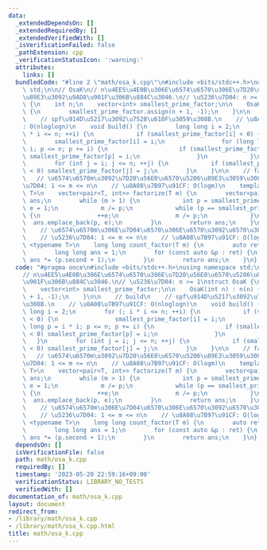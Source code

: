 ```yaml
---
data:
  _extendedDependsOn: []
  _extendedRequiredBy: []
  _extendedVerifiedWith: []
  _isVerificationFailed: false
  _pathExtension: cpp
  _verificationStatusIcon: ':warning:'
  attributes:
    links: []
  bundledCode: "#line 2 \"math/osa_k.cpp\"\n#include <bits/stdc++.h>\nusing namespace\
    \ std;\n\n// OsaK\n// n\u4EE5\u4E0B\u306E\u6574\u6570\u306E\u7D20\u56E0\u6570\u5206\
    \u89E3\u3092\u9AD8\u901F\u306B\u884C\u3046.\n// \u5236\u7D04: n >= 1\nstruct OsaK\
    \ {\n    int n;\n    vector<int> smallest_prime_factor;\n\n    OsaK(int n) : n(n)\
    \ {\n        smallest_prime_factor.assign(n + 1, -1);\n    }\n\n    // build\n\
    \    // spf\u914D\u5217\u3092\u7528\u610F\u3059\u308B.\n    // \u8A08\u7B97\u91CF\
    : O(nloglogn)\n    void build() {\n        long long i = 2;\n        for (; i\
    \ * i <= n; ++i) {\n            if (smallest_prime_factor[i] < 0) {\n        \
    \        smallest_prime_factor[i] = i;\n                for (long long p = i *\
    \ i; p <= n; p += i) {\n                    if (smallest_prime_factor[p] < 0)\
    \ smallest_prime_factor[p] = i;\n                }\n            }\n        }\n\
    \        for (int j = i; j <= n; ++j) {\n            if (smallest_prime_factor[j]\
    \ < 0) smallest_prime_factor[j] = j;\n        }\n    }\n\n    // factorize\n \
    \   // \u6574\u6570m\u3092\u7D20\u56E0\u6570\u5206\u89E3\u3059\u308B\n    // \u5236\
    \u7D04: 1 <= m <= n\n    // \u8A08\u7B97\u91CF: O(logm)\n    template <typename\
    \ T>\n    vector<pair<T, int>> factorize(T m) {\n        vector<pair<T, int>>\
    \ ans;\n        while (m > 1) {\n            int p = smallest_prime_factor[m],\
    \ e = 1;\n            m /= p;\n            while (p == smallest_prime_factor[m])\
    \ {\n                ++e;\n                m /= p;\n            }\n          \
    \  ans.emplace_back(p, e);\n        }\n        return ans;\n    }\n\n    // count_factor\n\
    \    // \u6574\u6570m\u306E\u7D04\u6570\u306E\u6570\u3092\u6570\u3048\u308B.\n\
    \    // \u5236\u7D04: 1 <= m <= n\n    // \u8A08\u7B97\u91CF: O(logm)\n    template\
    \ <typename T>\n    long long count_factor(T m) {\n        auto ret      = factorize(m);\n\
    \        long long ans = 1;\n        for (const auto &p : ret) {\n           \
    \ ans *= (p.second + 1);\n        }\n        return ans;\n    }\n};\n"
  code: "#pragma once\n#include <bits/stdc++.h>\nusing namespace std;\n\n// OsaK\n\
    // n\u4EE5\u4E0B\u306E\u6574\u6570\u306E\u7D20\u56E0\u6570\u5206\u89E3\u3092\u9AD8\
    \u901F\u306B\u884C\u3046.\n// \u5236\u7D04: n >= 1\nstruct OsaK {\n    int n;\n\
    \    vector<int> smallest_prime_factor;\n\n    OsaK(int n) : n(n) {\n        smallest_prime_factor.assign(n\
    \ + 1, -1);\n    }\n\n    // build\n    // spf\u914D\u5217\u3092\u7528\u610F\u3059\
    \u308B.\n    // \u8A08\u7B97\u91CF: O(nloglogn)\n    void build() {\n        long\
    \ long i = 2;\n        for (; i * i <= n; ++i) {\n            if (smallest_prime_factor[i]\
    \ < 0) {\n                smallest_prime_factor[i] = i;\n                for (long\
    \ long p = i * i; p <= n; p += i) {\n                    if (smallest_prime_factor[p]\
    \ < 0) smallest_prime_factor[p] = i;\n                }\n            }\n     \
    \   }\n        for (int j = i; j <= n; ++j) {\n            if (smallest_prime_factor[j]\
    \ < 0) smallest_prime_factor[j] = j;\n        }\n    }\n\n    // factorize\n \
    \   // \u6574\u6570m\u3092\u7D20\u56E0\u6570\u5206\u89E3\u3059\u308B\n    // \u5236\
    \u7D04: 1 <= m <= n\n    // \u8A08\u7B97\u91CF: O(logm)\n    template <typename\
    \ T>\n    vector<pair<T, int>> factorize(T m) {\n        vector<pair<T, int>>\
    \ ans;\n        while (m > 1) {\n            int p = smallest_prime_factor[m],\
    \ e = 1;\n            m /= p;\n            while (p == smallest_prime_factor[m])\
    \ {\n                ++e;\n                m /= p;\n            }\n          \
    \  ans.emplace_back(p, e);\n        }\n        return ans;\n    }\n\n    // count_factor\n\
    \    // \u6574\u6570m\u306E\u7D04\u6570\u306E\u6570\u3092\u6570\u3048\u308B.\n\
    \    // \u5236\u7D04: 1 <= m <= n\n    // \u8A08\u7B97\u91CF: O(logm)\n    template\
    \ <typename T>\n    long long count_factor(T m) {\n        auto ret      = factorize(m);\n\
    \        long long ans = 1;\n        for (const auto &p : ret) {\n           \
    \ ans *= (p.second + 1);\n        }\n        return ans;\n    }\n};"
  dependsOn: []
  isVerificationFile: false
  path: math/osa_k.cpp
  requiredBy: []
  timestamp: '2023-05-20 22:59:16+09:00'
  verificationStatus: LIBRARY_NO_TESTS
  verifiedWith: []
documentation_of: math/osa_k.cpp
layout: document
redirect_from:
- /library/math/osa_k.cpp
- /library/math/osa_k.cpp.html
title: math/osa_k.cpp
---
```

